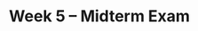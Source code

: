 ---
title: Week 5 – Midterm Exam
weekNumber: 5
days:
    - date: 2024-10-28
      events: 
        - name: LEC 14
          type: lecture
          title: Midterm Review
          url:
          html:
          podcast:
          readings:
        - name: DISC 5
          type: discussion
          title: Probability and Simulation
          problems:
    - date: 2024-10-30
      events: 
        - name: EXAM
          type: exam
          title: <b>Midterm Exam covers Lectures 1-12<b>
    - date: 2024-11-1
      events: 
        - name: LEC 15
          type: lecture
          title: Bootstrapping and Confidence Intervals
          url:
          html:
          podcast:
          readings:
            - name: CIT 13.0-13.2
              url: https://inferentialthinking.com/chapters/13/Estimation.html
          keywords: inference, bootstrapping, resample, np.percentile, confidence interval
    - date: 2024-11-3
      events:
        - name: PROJ
          type: proj
          title: Midterm Project
          url:
---